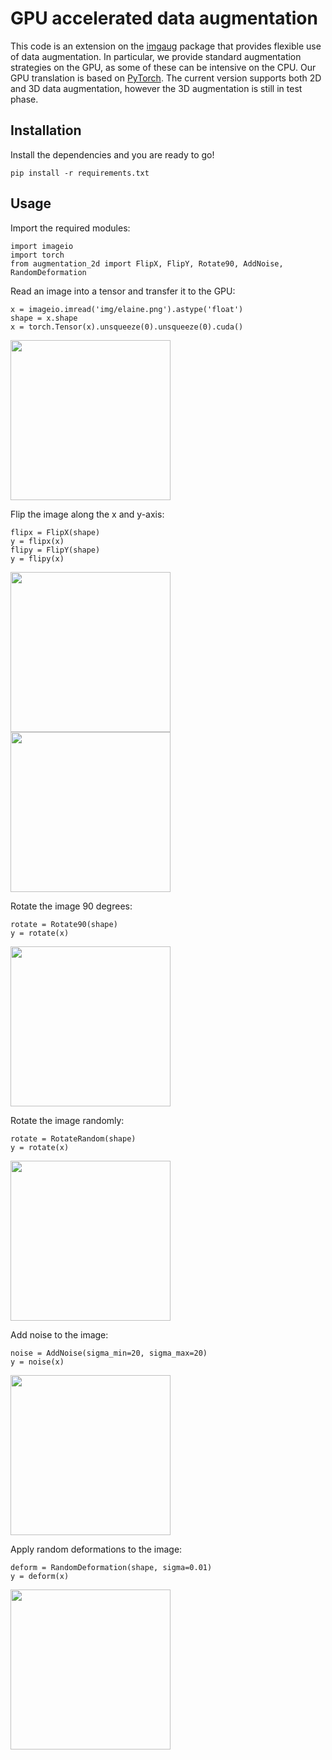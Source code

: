 # GPU accelerated data augmentation

This code is an extension on the [imgaug](https://github.com/aleju/imgaug) package that provides flexible use of data augmentation. In particular, we provide standard augmentation strategies on the GPU, as some of these can be intensive on the CPU. Our GPU translation is based on [PyTorch](https://pytorch.org/). The current version supports both 2D and 3D data augmentation, however the 3D augmentation is still in test phase. 

## Installation
Install the dependencies and you are ready to go! 
<pre><code>pip install -r requirements.txt</code></pre>

## Usage
Import the required modules:
<pre><code>import imageio
import torch
from augmentation_2d import FlipX, FlipY, Rotate90, AddNoise, RandomDeformation</code></pre>

Read an image into a tensor and transfer it to the GPU:
<pre><code>x = imageio.imread('img/elaine.png').astype('float')
shape = x.shape
x = torch.Tensor(x).unsqueeze(0).unsqueeze(0).cuda()</code></pre>
<img src="https://github.com/JorisRoels/augmentation/blob/master/img/elaine.png" width="256" height="256">

Flip the image along the x and y-axis: 
<pre><code>flipx = FlipX(shape)
y = flipx(x)
flipy = FlipY(shape)
y = flipy(x)</code></pre>
<img src="https://github.com/JorisRoels/augmentation/blob/master/img/elaine_flipx.png" width="256" height="256">  <img src="https://github.com/JorisRoels/augmentation/blob/master/img/elaine_flipy.png" width="256" height="256">

Rotate the image 90 degrees: 
<pre><code>rotate = Rotate90(shape)
y = rotate(x)</code></pre>
<img src="https://github.com/JorisRoels/augmentation/blob/master/img/elaine_rot90.png" width="256" height="256">

Rotate the image randomly: 
<pre><code>rotate = RotateRandom(shape)
y = rotate(x)</code></pre>
<img src="https://github.com/JorisRoels/augmentation/blob/master/img/elaine_rot_random.png" width="256" height="256">

Add noise to the image:
<pre><code>noise = AddNoise(sigma_min=20, sigma_max=20)
y = noise(x)</code></pre>
<img src="https://github.com/JorisRoels/augmentation/blob/master/img/elaine_noise.png" width="256" height="256">

Apply random deformations to the image: 
<pre><code>deform = RandomDeformation(shape, sigma=0.01)
y = deform(x)</code></pre>
<img src="https://github.com/JorisRoels/augmentation/blob/master/img/elaine_deform.png" width="256" height="256">
